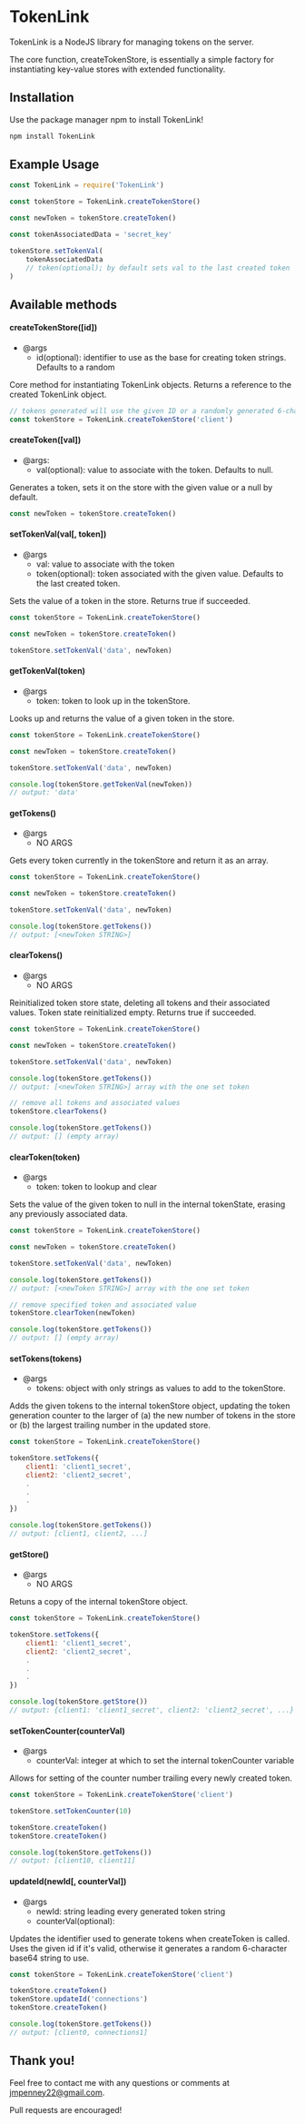 # TokenLink

TokenLink is a NodeJS library for managing tokens on the server.

The core function, createTokenStore, is essentially a simple factory for instantiating key-value stores with extended functionality. 

## Installation

Use the package manager npm to install TokenLink!

```bash
npm install TokenLink
```

## Example Usage

```javascript
const TokenLink = require('TokenLink')

const tokenStore = TokenLink.createTokenStore()

const newToken = tokenStore.createToken()

const tokenAssociatedData = 'secret_key'

tokenStore.setTokenVal(
	tokenAssociatedData
	// token(optional); by default sets val to the last created token
) 

```


## Available methods

#### createTokenStore([id])
* @args
    * id(optional): identifier to use as the base for creating token strings. Defaults to a random 

Core method for instantiating TokenLink objects. Returns a reference to the created TokenLink object. 

```javascript
// tokens generated will use the given ID or a randomly generated 6-character string appended with the count 
const tokenStore = TokenLink.createTokenStore('client')
```

#### createToken([val])
* @args: 
    * val(optional): value to associate with the token. Defaults to null. 

Generates a token, sets it on the store with the given value or a null by default. 

```javascript
const newToken = tokenStore.createToken()
```

#### setTokenVal(val[, token])
* @args
    * val: value to associate with the token
    * token(optional): token associated with the given value. Defaults to the last created token. 

Sets the value of a token in the store. Returns true if succeeded. 

```javascript
const tokenStore = TokenLink.createTokenStore()

const newToken = tokenStore.createToken()

tokenStore.setTokenVal('data', newToken)
```

#### getTokenVal(token)
* @args
    * token: token to look up in the tokenStore. 

Looks up and returns the value of a given token in the store. 

```javascript
const tokenStore = TokenLink.createTokenStore()

const newToken = tokenStore.createToken()

tokenStore.setTokenVal('data', newToken)

console.log(tokenStore.getTokenVal(newToken)) 
// output: 'data'
```

#### getTokens()
* @args
    * NO ARGS 

Gets every token currently in the tokenStore and return it as an array.

```javascript
const tokenStore = TokenLink.createTokenStore()

const newToken = tokenStore.createToken()

tokenStore.setTokenVal('data', newToken)

console.log(tokenStore.getTokens()) 
// output: [<newToken STRING>]
```

#### clearTokens()
* @args
    * NO ARGS

Reinitialized token store state, deleting all tokens and their associated values. Token state reinitialized empty. Returns true if succeeded. 

```javascript
const tokenStore = TokenLink.createTokenStore()

const newToken = tokenStore.createToken()

tokenStore.setTokenVal('data', newToken)

console.log(tokenStore.getTokens()) 
// output: [<newToken STRING>] array with the one set token

// remove all tokens and associated values
tokenStore.clearTokens() 

console.log(tokenStore.getTokens()) 
// output: [] (empty array)
```

#### clearToken(token)
* @args
    * token: token to lookup and clear

Sets the value of the given token to null in the internal tokenState, erasing any previously associated data.

```javascript
const tokenStore = TokenLink.createTokenStore()

const newToken = tokenStore.createToken()

tokenStore.setTokenVal('data', newToken)

console.log(tokenStore.getTokens()) 
// output: [<newToken STRING>] array with the one set token

// remove specified token and associated value
tokenStore.clearToken(newToken) 

console.log(tokenStore.getTokens()) 
// output: [] (empty array)
```

#### setTokens(tokens)
* @args
    * tokens: object with only strings as values to add to the tokenStore. 

Adds the given tokens to the internal tokenStore object, updating the token generation counter to the larger of (a) the new number of tokens in the store or (b) the largest trailing number in the updated store. 

```javascript
const tokenStore = TokenLink.createTokenStore()

tokenStore.setTokens({
	client1: 'client1_secret',
	client2: 'client2_secret',
	.
	.
	.
})

console.log(tokenStore.getTokens()) 
// output: [client1, client2, ...]
```

#### getStore()
* @args
    * NO ARGS 

Retuns a copy of the internal tokenStore object. 
```javascript
const tokenStore = TokenLink.createTokenStore()

tokenStore.setTokens({
	client1: 'client1_secret',
	client2: 'client2_secret',
	.
	.
	.
})

console.log(tokenStore.getStore())
// output: {client1: 'client1_secret', client2: 'client2_secret', ...}
```

#### setTokenCounter(counterVal)
* @args
    * counterVal: integer at which to set the internal tokenCounter variable

Allows for setting of the counter number trailing every newly created token. 

```javascript
const tokenStore = TokenLink.createTokenStore('client')

tokenStore.setTokenCounter(10)

tokenStore.createToken()
tokenStore.createToken()

console.log(tokenStore.getTokens()) 
// output: [client10, client11]
```

#### updateId(newId[, counterVal])
* @args
    * newId: string leading every generated token string
    * counterVal(optional): 

Updates the identifier used to generate tokens when createToken is called. Uses the given id if it's valid, otherwise it generates a random 6-character base64 string to use. 

```javascript
const tokenStore = TokenLink.createTokenStore('client')

tokenStore.createToken()
tokenStore.updateId('connections')
tokenStore.createToken()

console.log(tokenStore.getTokens()) 
// output: [client0, connections1]
```


## Thank you! 

Feel free to contact me with any questions or comments at jmpenney22@gmail.com. 

Pull requests are encouraged! 